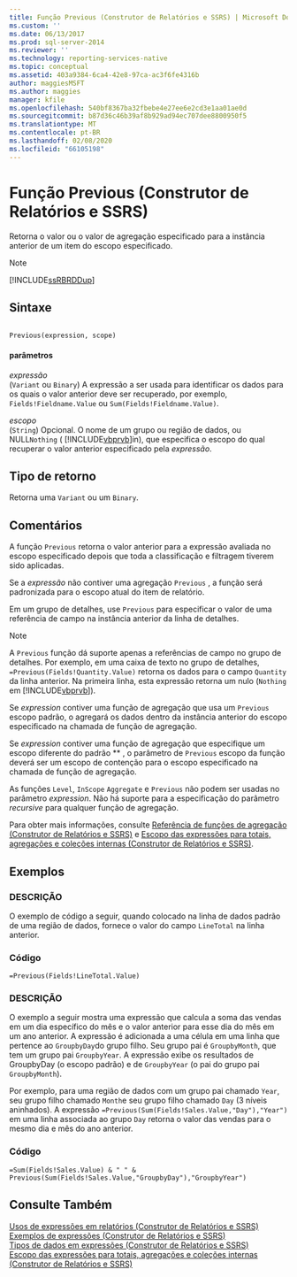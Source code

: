 ```yaml
---
title: Função Previous (Construtor de Relatórios e SSRS) | Microsoft Docs
ms.custom: ''
ms.date: 06/13/2017
ms.prod: sql-server-2014
ms.reviewer: ''
ms.technology: reporting-services-native
ms.topic: conceptual
ms.assetid: 403a9384-6ca4-42e8-97ca-ac3f6fe4316b
author: maggiesMSFT
ms.author: maggies
manager: kfile
ms.openlocfilehash: 540bf8367ba32fbebe4e27ee6e2cd3e1aa01ae0d
ms.sourcegitcommit: b87d36c46b39af8b929ad94ec707dee8800950f5
ms.translationtype: MT
ms.contentlocale: pt-BR
ms.lasthandoff: 02/08/2020
ms.locfileid: "66105198"
---
```

# <a name="previous-function-report-builder-and-ssrs"></a>Função Previous (Construtor de Relatórios e SSRS)
  Retorna o valor ou o valor de agregação especificado para a instância anterior de um item do escopo especificado.  
  
> [!NOTE]  
>  [!INCLUDE[ssRBRDDup](../../includes/ssrbrddup-md.md)]  
  
## <a name="syntax"></a>Sintaxe  
  
```  
  
Previous(expression, scope)  
```  
  
#### <a name="parameters"></a>parâmetros  
 *expressão*  
 (`Variant` ou `Binary`) A expressão a ser usada para identificar os dados para os quais o valor anterior deve ser recuperado, por exemplo, `Fields!Fieldname.Value` ou `Sum(Fields!Fieldname.Value)`.  
  
 *escopo*  
 (`String`) Opcional. O nome de um grupo ou região de dados, ou NULL`Nothing` ( [!INCLUDE[vbprvb](../../includes/vbprvb-md.md)]in), que especifica o escopo do qual recuperar o valor anterior especificado pela *expressão*.  
  
## <a name="return-type"></a>Tipo de retorno  
 Retorna uma `Variant` ou um `Binary`.  
  
## <a name="remarks"></a>Comentários  
 A função `Previous` retorna o valor anterior para a expressão avaliada no escopo especificado depois que toda a classificação e filtragem tiverem sido aplicadas.  
  
 Se a *expressão* não contiver uma agregação `Previous` , a função será padronizada para o escopo atual do item de relatório.  
  
 Em um grupo de detalhes, use `Previous` para especificar o valor de uma referência de campo na instância anterior da linha de detalhes.  
  
> [!NOTE]  
>  A `Previous` função dá suporte apenas a referências de campo no grupo de detalhes. Por exemplo, em uma caixa de texto no grupo de detalhes, `=Previous(Fields!Quantity.Value)` retorna os dados para o campo `Quantity` da linha anterior. Na primeira linha, esta expressão retorna um nulo (`Nothing` em [!INCLUDE[vbprvb](../../includes/vbprvb-md.md)]).  
  
 Se *expression* contiver uma função de agregação que usa um `Previous` escopo padrão, o agregará os dados dentro da instância anterior do escopo especificado na chamada de função de agregação.  
  
 Se *expression* contiver uma função de agregação que especifique um escopo diferente do padrão ** , o parâmetro de `Previous` escopo da função deverá ser um escopo de contenção para o escopo especificado na chamada de função de agregação.  
  
 As funções `Level`, `InScope` `Aggregate` e `Previous` não podem ser usadas no parâmetro *expression*. Não há suporte para a especificação do parâmetro *recursive* para qualquer função de agregação.  
  
 Para obter mais informações, consulte [Referência de funções de agregação &#40;Construtor de Relatórios e SSRS&#41;](report-builder-functions-aggregate-functions-reference.md) e [Escopo das expressões para totais, agregações e coleções internas &#40;Construtor de Relatórios e SSRS&#41;](expression-scope-for-totals-aggregates-and-built-in-collections.md).  
  
## <a name="examples"></a>Exemplos  
  
### <a name="description"></a>DESCRIÇÃO  
 O exemplo de código a seguir, quando colocado na linha de dados padrão de uma região de dados, fornece o valor do campo `LineTotal` na linha anterior.  
  
### <a name="code"></a>Código  
  
```  
=Previous(Fields!LineTotal.Value)  
```  
  
### <a name="description"></a>DESCRIÇÃO  
 O exemplo a seguir mostra uma expressão que calcula a soma das vendas em um dia específico do mês e o valor anterior para esse dia do mês em um ano anterior. A expressão é adicionada a uma célula em uma linha que pertence ao `GroupbyDay`do grupo filho. Seu grupo pai é `GroupbyMonth`, que tem um grupo pai `GroupbyYear`. A expressão exibe os resultados de GroupbyDay (o escopo padrão) e de `GroupbyYear` (o pai do grupo pai `GroupbyMonth`).  
  
 Por exemplo, para uma região de dados com um grupo pai chamado `Year`, seu grupo filho chamado `Month`e seu grupo filho chamado `Day` (3 níveis aninhados). A expressão `=Previous(Sum(Fields!Sales.Value,"Day"),"Year")` em uma linha associada ao grupo `Day` retorna o valor das vendas para o mesmo dia e mês do ano anterior.  
  
### <a name="code"></a>Código  
  
```  
=Sum(Fields!Sales.Value) & " " & Previous(Sum(Fields!Sales.Value,"GroupbyDay"),"GroupbyYear")  
```  
  
## <a name="see-also"></a>Consulte Também  
 [Usos de expressões em relatórios &#40;Construtor de Relatórios e SSRS&#41;](expression-uses-in-reports-report-builder-and-ssrs.md)   
 [Exemplos de expressões &#40;Construtor de Relatórios e SSRS&#41;](expression-examples-report-builder-and-ssrs.md)   
 [Tipos de dados em expressões &#40;Construtor de Relatórios e SSRS&#41;](expressions-report-builder-and-ssrs.md)   
 [Escopo das expressões para totais, agregações e coleções internas &#40;Construtor de Relatórios e SSRS&#41;](expression-scope-for-totals-aggregates-and-built-in-collections.md)  
  
  
